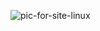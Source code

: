 
![pic-for-site-linux](https://github.com/user-attachments/assets/8c1721e6-4a66-4f5d-ba88-84d2f03e3786)
